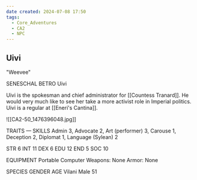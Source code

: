 ```yaml
---
date created: 2024-07-08 17:50
tags:
  - Core_Adventures
  - CA2
  - NPC
---
```


## Uivi

"Weevee"

SENESCHAL BETRO Uivi

Uivi is the spokesman and chief administrator for [[Countess Tranard]]. He would very much like to see her take a more activist role in Imperial politics. Uivi is a regular at [[Eneri's Cantina]].

![[CA2-50_1476396048.jpg]]

TRAITS — SKILLS
Admin 3, Advocate 2, Art (performer) 3, Carouse 1, Deception 2, Diplomat 1, Language (Sylean) 2

STR 6 INT 11
DEX 6 EDU 12
END 5 SOC 10

EQUIPMENT Portable Computer
Weapons: None
Armor: None

SPECIES GENDER AGE
Vilani Male 51

